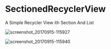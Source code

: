 # SectionedRecyclerView
A Simple Recycler View ith Section And List

![screenshot_20170915-115927](https://user-images.githubusercontent.com/20535331/30469453-026f611e-9a0e-11e7-8a72-012cc131b058.png)

![screenshot_20170915-115940](https://user-images.githubusercontent.com/20535331/30469481-2495008c-9a0e-11e7-8c57-dbd30db635cf.png)
